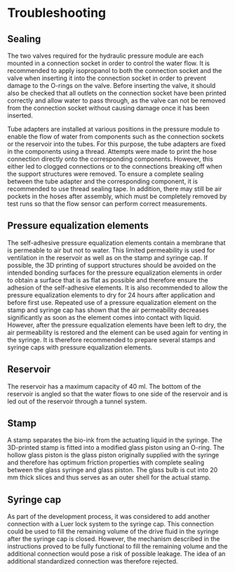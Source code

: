 # Troubleshooting

## Sealing
The two valves required for the hydraulic pressure module are each mounted in a connection socket in order to control the water flow. It is recommended to apply isopropanol to both the connection socket and the valve when inserting it into the connection socket in order to prevent damage to the O-rings on the valve. Before inserting the valve, it should also be checked that all outlets on the connection socket have been printed correctly and allow water to pass through, as the valve can not be removed from the connection socket without causing damage once it has been inserted.

Tube adapters are installed at various positions in the pressure module to enable the flow of water from components such as the connection sockets or the reservoir into the tubes. For this purpose, the tube adapters are fixed in the components using a thread. Attempts were made to print the hose connection directly onto the corresponding components. However, this either led to clogged connections or to the connections breaking off when the support structures were removed. To ensure a complete sealing between the tube adapter and the corresponding component, it is recommended to use thread sealing tape. In addition, there may still be air pockets in the hoses after assembly, which must be completely removed by test runs so that the flow sensor can perform correct measurements.

## Pressure equalization elements
The self-adhesive pressure equalization elements contain a membrane that is permeable to air but not to water. This limited permeability is used for ventilation in the reservoir as well as on the stamp and syringe cap. If possible, the 3D printing of support structures should be avoided on the intended bonding surfaces for the pressure equalization elements in order to obtain a surface that is as flat as possible and therefore ensure the adhesion of the self-adhesive elements. It is also recommended to allow the pressure equalization elements to dry for 24 hours after application and before first use. Repeated use of a pressure equalization element on the stamp and syringe cap has shown that the air permeability decreases significantly as soon as the element comes into contact with liquid. However, after the pressure equalization elements have been left to dry, the air permeability is restored and the element can be used again for venting in the syringe. It is therefore recommended to prepare several stamps and syringe caps with pressure equalization elements.

## Reservoir
The reservoir has a maximum capacity of 40 ml. The bottom of the reservoir is angled so that the water flows to one side of the reservoir and is led out of the reservoir through a tunnel system.

## Stamp
A stamp separates the bio-ink from the actuating liquid in the syringe. The 3D-printed stamp is fitted into a modified glass piston using an O-ring. The hollow glass piston is the glass piston originally supplied with the syringe and therefore has optimum friction properties with complete sealing between the glass syringe and glass piston. The glass bulb is cut into 20 mm thick slices and thus serves as an outer shell for the actual stamp.

## Syringe cap
As part of the development process, it was considered to add another connection with a Luer lock system to the syringe cap. This connection could be used to fill the remaining volume of the drive fluid in the syringe after the syringe cap is closed. However, the mechanism described in the instructions proved to be fully functional to fill the remaining volume and the additional connection would pose a risk of possible leakage. The idea of an additional standardized connection was therefore rejected.
